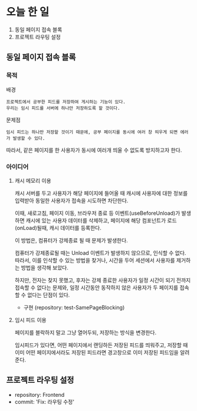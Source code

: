 # 오늘 한 일

1. 동일 페이지 접속 블록
2. 프로젝트 라우팅 설정

## 동일 페이지 접속 블록

### 목적

배경

```
프로젝트에서 공부한 피드를 저장하여 게시하는 기능이 있다.
우리는 임시 피드를 서버에 하나만 저장하도록 할 것이다.
```

문제점

```
임시 피드는 하나만 저장할 것이기 때문에, 공부 페이지를 동시에 여러 창 띄우게 되면 에러가 발생할 수 있다.
```

따라서, 같은 페이지를 한 사용자가 동시에 여러개 띄울 수 없도록 방지하고자 한다.

### 아이디어

1. 캐시 메모리 이용

   캐시 서버를 두고 사용자가 해당 페이지에 들어올 때 캐시에 사용자에 대한 정보를 입력받아 동일한 사용자가 접속을 시도하면 차단한다.

   이때, 새로고침, 페이지 이동, 브라우저 종료 등 이벤트(useBeforeUnload)가 발생하면 캐시에 있는 사용자 데이터를 삭제하고, 페이지에 해당 컴포넌트가 로드(onLoad)될때, 캐시 데이터를 등록한다.

   이 방법은, 컴퓨터가 강제종료 될 때 문제가 발생한다.

   컴퓨터가 강제종료될 때는 Unload 이벤트가 발생하지 않으므로, 인식할 수 없다. <br>
   따라서, 이를 인삭할 수 있는 방법을 찾거나, 시간을 두어 세션에서 사용자를 제거하는 방법을 생각해 보았다.

   하지만, 전자는 찾지 못했고, 후자는 강제 종료한 사용자가 일정 시간이 되기 전까지 접속할 수 없다는 문제와, 일정 시간동안 동작하지 않은 사용자가 두 페이지를 접속할 수 없다는 단점이 있다.

   - 구현 (repository: test-SamePageBlocking)

2. 임시 피드 이용

   페이지를 블락하지 말고 그냥 열어두되, 저장하는 방식을 변경한다.

   임시피드가 있다면, 어떤 페이지에서 랜딩하든 저장된 피드를 띄워주고, 저장할 때 이미 어떤 페이지에서라도 저장된 피드라면 경고창으로 이미 저장된 피드임을 알려준다.

## 프로젝트 라우팅 설정

- repository: Frontend
- commit: 'Fix: 라우팅 수정'
